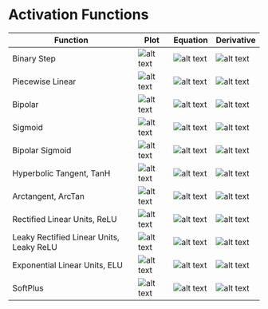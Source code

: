 # Activation Functions

| Function | Plot | Equation | Derivative |
|----|---|---|---|
| Binary Step | ![alt text](https://raw.githubusercontent.com/siebenrock/activation-functions/master/plots/binary_step.png "Binary Step") | ![alt text](http://quicklatex.com/cache3/aa/ql_4bda80d24d8dee86cc04bddb21c046aa_l3.png "Binary Step Equation") | ![alt text](http://quicklatex.com/cache3/0a/ql_08ff77c1b6dc2a4b5acaaac8d4617b0a_l3.png "Binary Step Derivative") |
| Piecewise Linear | ![alt text](https://raw.githubusercontent.com/siebenrock/activation-functions/master/plots/piecewise_linear.png "Piecewise Linear") | ![alt text](http://quicklatex.com/cache3/0e/ql_5847917ea90305a1f626c27be28a860e_l3.png "Piecewise Linear Equation") | ![alt text](http://quicklatex.com/cache3/19/ql_bcf86d1447c174ee42ea4159550a5c19_l3.png "Piecewise Linear Derivative") |
| Bipolar | ![alt text](https://raw.githubusercontent.com/siebenrock/activation-functions/master/plots/bipolar.png "Bipolar") | ![alt text](http://quicklatex.com/cache3/fe/ql_c746a8a17f1ea69a9a4f49c66a68e4fe_l3.png "Bipolar Equation") | ![alt text](http://quicklatex.com/cache3/0a/ql_08ff77c1b6dc2a4b5acaaac8d4617b0a_l3.png "Bipolar Derivative") |
| Sigmoid | ![alt text](https://raw.githubusercontent.com/siebenrock/activation-functions/master/plots/sigmoid.png "Sigmoid") | ![alt text](http://quicklatex.com/cache3/a7/ql_d9f6f37a119d348cb1cce0c6354b39a7_l3.png "Sigmoid Equation") | ![alt text](http://quicklatex.com/cache3/6a/ql_4bf13e80b7bc5de388357dc28673956a_l3.png "Sigmoid Derivative") |
| Bipolar Sigmoid | ![alt text](https://raw.githubusercontent.com/siebenrock/activation-functions/master/plots/bipolar_sigmoid.png "Bipolar Sigmoid") | ![alt text](http://quicklatex.com/cache3/5d/ql_a0ed8272e7362c6e52f296beebedee5d_l3.png "Bipolar Sigmoid Equation") | ![alt text](http://quicklatex.com/cache3/0b/ql_382f63899d88ff9f4d3ed9d501d9290b_l3.png "Bipolar Sigmoid Derivative") |
| Hyperbolic Tangent, TanH | ![alt text](https://raw.githubusercontent.com/siebenrock/activation-functions/master/plots/hyperbolic_tangent.png "Hyperbolic Tangent") | ![alt text](http://quicklatex.com/cache3/8e/ql_9f2bc6f2915580885a5249cdd07fb88e_l3.png "Hyperbolic Tangent Equation") | ![alt text](http://quicklatex.com/cache3/ce/ql_da2f8bed4e0ee8b04327f86464807ece_l3.png "Hyperbolic Tangent Derivative") |
| Arctangent, ArcTan | ![alt text](https://raw.githubusercontent.com/siebenrock/activation-functions/master/plots/arctangent.png "Arctangent") | ![alt text](http://quicklatex.com/cache3/be/ql_57b2cb9468349f9cc6ce5175b30155be_l3.png "Arctangent Equation")  | ![alt text](http://quicklatex.com/cache3/64/ql_2d20c473a4e6393ba52823125751a964_l3.png "Arctangent Derivative")  |
| Rectified Linear Units, ReLU | ![alt text](https://raw.githubusercontent.com/siebenrock/activation-functions/master/plots/rectified_linear_units.png "Rectified Linear Units") | ![alt text](http://quicklatex.com/cache3/58/ql_4f85bdcd5995fa680e989ad9abc89c58_l3.png "Rectified Linear Units Equation") | ![alt text](http://quicklatex.com/cache3/f7/ql_5802435af6870743fe314888886e7ef7_l3.png "Rectified Linear Units Derivative") |
| Leaky Rectified Linear Units, Leaky ReLU | ![alt text](https://raw.githubusercontent.com/siebenrock/activation-functions/master/plots/leaky_rectified_linear_units.png "Leaky Rectified Linear Units") | ![alt text](http://quicklatex.com/cache3/7c/ql_cb6d692e8d5ac3fd474a359a6d314a7c_l3.png "Leaky Rectified Linear Units Equation") | ![alt text](http://quicklatex.com/cache3/4f/ql_2f488d20823ae47dac366d4d7f7a664f_l3.png "Leaky Rectified Linear Units Derivative") |
| Exponential Linear Units, ELU | ![alt text](https://raw.githubusercontent.com/siebenrock/activation-functions/master/plots/exponential_linear_units.png "Exponential Linear Units") | ![alt text](http://quicklatex.com/cache3/4a/ql_034dc6decdd1f7f878cd26e3dac0d64a_l3.png "Exponential Linear Units Equation") | ![alt text](http://quicklatex.com/cache3/79/ql_ea1560a257c8c9f39f39961831541c79_l3.png "Exponential Linear Units Derivative") |
| SoftPlus | ![alt text](https://raw.githubusercontent.com/siebenrock/activation-functions/master/plots/softplus.png "SoftPlus") | ![alt text](http://quicklatex.com/cache3/6f/ql_8494b4c82dd31d22bab67045d7a6b16f_l3.png "SoftPlus Equation") | ![alt text](http://quicklatex.com/cache3/05/ql_be8f874d0ee5d7b2f2492b2bc8da7005_l3.png "SoftPlus Derivative") |
